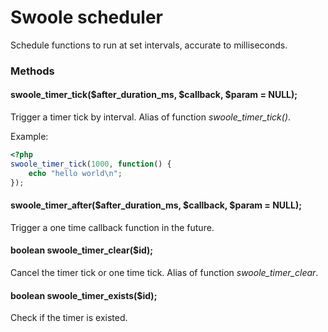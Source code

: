 # Swoole scheduler

Schedule functions to run at set intervals, accurate to milliseconds.

### Methods

#### swoole_timer_tick($after_duration_ms, $callback, $param = NULL);

Trigger a timer tick by interval. Alias of function *swoole_timer_tick()*.

Example:

``` php
<?php
swoole_timer_tick(1000, function() {
    echo "hello world\n";
});
```

#### swoole_timer_after($after_duration_ms, $callback, $param = NULL);

Trigger a one time callback function in the future.

#### boolean swoole_timer_clear($id);

Cancel the timer tick or one time tick. Alias of function *swoole_timer_clear*.

#### boolean swoole_timer_exists($id);

Check if the timer is existed.
